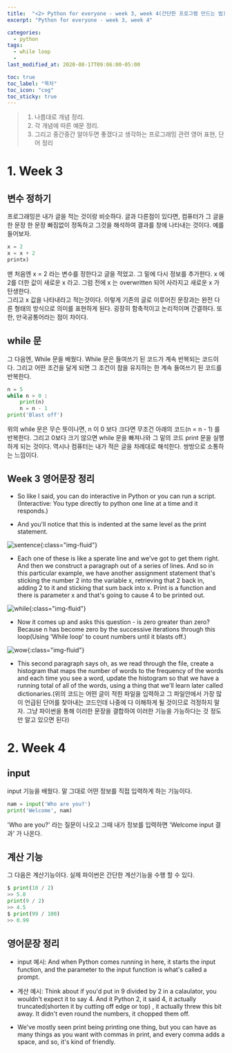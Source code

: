 ```yaml
---
title:  "<2> Python for everyone - week 3, week 4(간단한 프로그램 만드는 법)"
excerpt: "Python for everyone - week 3, week 4"

categories:
  - python
tags:
  - while loop
  - 
last_modified_at: 2020-08-17T09:06:00-05:00

toc: true
toc_label: "목차"
toc_icon: "cog"
toc_sticky: true
---
```


> 1. 나름대로 개념 정리.  
> 2. 각 개념에 따른 예문 정리.  
> 3. 그리고 중간중간 알아두면 좋겠다고 생각하는 프로그래밍 관련 영어 표현, 단어 정리


# 1. Week 3 

## 변수 정하기

프로그래밍은 내가 글을 적는 것이랑 비슷하다. 글과 다른점이 있다면, 컴퓨터가 그 글을 한 문장 한 문장 빠짐없이 정독하고 그것을 해석하여 결과를 창에 나타내는 것이다. 예를 들어보자.

```python
x = 2
x = x + 2
printx)
```

맨 처음엔 x = 2 라는 변수를 정한다고 글을 적었고. 그 밑에 다시 정보를 추가한다. x 에 2를 더한 값이 새로운 x 라고. 그럼 전에 x 는 overwritten 되어 사라지고 새로운 x 가 탄생한다.  
그리고 x 값을 나타내라고 적는것이다. 이렇게 기존의 글로 이루어진 문장과는 완전 다른 형태의 방식으로 의미를 표현하게 된다. 굉장히 함축적이고 논리적이며 간결하다. 또한, 만국공통어라는 점이 차이다.   

## while 문
그 다음엔, While 문을 배웠다. While 문은 들여쓰기 된 코드가 계속 반복되는 코드이다. 그리고 어떤 조건을 달게 되면 그 조건이 참을 유지하는 한 계속 들여쓰기 된 코드를 반복한다. 

```python
n = 5
while n > 0 :
    print(n)
    n = n - 1
print('Blast off')
```

위의 while 문은 무슨 뜻이나면, n 이 0 보다 크다면 무조건 아래의 코드(n = n - 1) 를 반복한다. 그리고 0보다 크기 않으면 while 문을 빠져나와 그 밑의 코드 print 문을 실행하게 되는 것이다. 역시나 컴퓨터는 내가 적은 글을 차례대로 해석한다. 쌍방으로 소통하는 느낌이다.

## Week 3 영어문장 정리

- So like I said, you can do interactive in Python or you can run a script.(Interactive: You type directly to python one line at a time and it responds.)  

- And you'll notice that this is indented at the same level as the print statement.


![sentence](https://yeonghunko.github.io/assets/img/coursera-python/sentence.png){:class="img-fluid"}



- Each one of these is like a sperate line and we've got to get them right. And then we construct a paragraph out of a series of lines. And so in this particular example, we have another assignment statement that's sticking the number 2 into the variable x, retrieving that 2 back in, adding 2 to it and sticking that sum back into x. Print is a function and there is parameter x and that's going to cause 4 to be printed out.


![while](https://yeonghunko.github.io/assets/img/coursera-python/while.png){:class="img-fluid"}


- Now it comes up and asks this question - is zero greater than zero? Because n has become zero by the successive iterations through this loop(Using 'While loop' to count numbers until it blasts off.)


![wow](https://yeonghunko.github.io/assets/img/coursera-python/wow.png){:class="img-fluid"}

- This second paragraph says oh, as we read through the file, create a histogram that maps the number of words to the frequency of the words and each time you see a word, update the histogram so that we have a running total of all of the words, using a thing that we'll learn later called dictionaries.(위의 코드는 어떤 글이 적힌 파일을 입력하고 그 파일안에서 가장 많이 언급된 단어를 찾아내는 코드인데 나중에 다 이해하게 될 것이므로 걱정하지 말자.  그냥 파이썬을 통해 이러한 문장을 결합하여 이러한 기능을 가능하다는 것 정도만 알고 있으면 된다)

# 2. Week 4 

## input

input 기능을 배웠다. 말 그대로 어떤 정보를 직접 입력하게 하는 기능이다. 

```python
nam = input('Who are you?')
print('Welcome', nam)
```

'Who are you?' 라는 질문이 나오고 그때 내가 정보를 입력하면 'Welcome input 결과' 가 나온다.  

## 계산 기능

그 다음은 계산기능이다. 실제 파이썬은 간단한 계산기능을 수행 할 수 있다. 

```python
$ print(10 / 2)
>> 5.0
print(9 / 2)
>> 4.5
$ print(99 / 100)
>> 0.99
```

## 영어문장 정리

- input 예시: And when Python comes running in here, it starts the input function, and the parameter to the input function is what's called a prompt.


- 계산 예시: Think about if you'd put in 9 divided by 2 in a calaulator, you wouldn't expect it to say 4. And it Python 2, it said 4, it actually truncated(shorten it by cutting off edge or top) , it actually threw this bit away. It didn't even round the numbers, it chopped them off.

- We've mostly seen print being printing one thing, but you can have as many things as you want with commas in print, and every comma adds a space, and so, it's kind of friendly.
